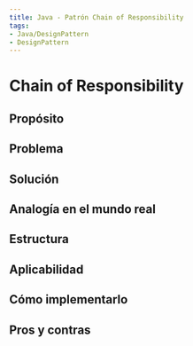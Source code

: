 ```yaml
---
title: Java - Patrón Chain of Responsibility
tags:  
- Java/DesignPattern
- DesignPattern
---
```


# Chain of Responsibility

## Propósito



## Problema



## Solución



## Analogía en el mundo real



## Estructura



## Aplicabilidad



## Cómo implementarlo



## Pros y contras



